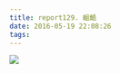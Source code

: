 ```yaml
---
title: report129. 齟齬
date: 2016-05-19 22:08:26
tags:
---
```

![](https://i.loli.net/2017/12/25/5a410e8a5fb05.jpg)
